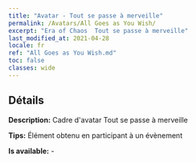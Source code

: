 ```yaml
---
title: "Avatar - Tout se passe à merveille"
permalink: /Avatars/All Goes as You Wish/
excerpt: "Era of Chaos  Tout se passe à merveille"
last_modified_at: 2021-04-28
locale: fr
ref: "All Goes as You Wish.md"
toc: false
classes: wide
---
```

## Détails

 **Description:** Cadre d'avatar Tout se passe à merveille 

 **Tips:** Élément obtenu en participant à un évènement 

 **Is available:**  - 

